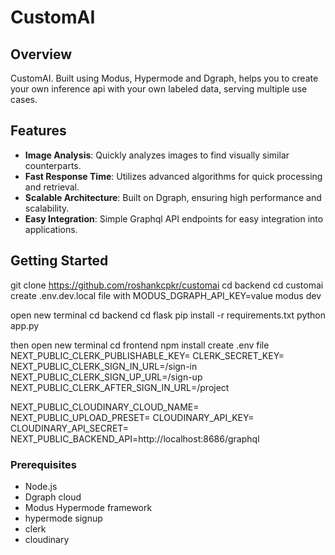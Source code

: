 # CustomAI

## Overview

CustomAI. Built using Modus, Hypermode and Dgraph, helps you to create your own inference api with your own labeled data, serving multiple use cases.

## Features

- **Image Analysis**: Quickly analyzes images to find visually similar counterparts.
- **Fast Response Time**: Utilizes advanced algorithms for quick processing and retrieval.
- **Scalable Architecture**: Built on Dgraph, ensuring high performance and scalability.
- **Easy Integration**: Simple Graphql API endpoints for easy integration into applications.

## Getting Started
git clone https://github.com/roshankcpkr/customai
cd backend
cd customai
create .env.dev.local file with MODUS_DGRAPH_API_KEY=value
modus dev

open new terminal
cd backend
cd flask
pip install -r requirements.txt
python app.py

then open new terminal
cd frontend
npm install
create .env file 
NEXT_PUBLIC_CLERK_PUBLISHABLE_KEY=
CLERK_SECRET_KEY=
NEXT_PUBLIC_CLERK_SIGN_IN_URL=/sign-in
NEXT_PUBLIC_CLERK_SIGN_UP_URL=/sign-up
NEXT_PUBLIC_CLERK_AFTER_SIGN_IN_URL=/project


NEXT_PUBLIC_CLOUDINARY_CLOUD_NAME=
NEXT_PUBLIC_UPLOAD_PRESET=
CLOUDINARY_API_KEY=
CLOUDINARY_API_SECRET=
NEXT_PUBLIC_BACKEND_API=http://localhost:8686/graphql

### Prerequisites

- Node.js
- Dgraph cloud
- Modus Hypermode framework
- hypermode signup
- clerk
- cloudinary

